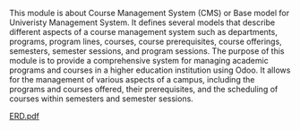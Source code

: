 This module is about Course Management System (CMS) or Base model for Univeristy Management System. It defines several models that describe different aspects of a course management system such as departments, programs, program lines, courses, course prerequisites, course offerings, semesters, semester sessions, and program sessions.
The purpose of this module is to provide a comprehensive system for managing academic programs and courses in a higher education institution using Odoo. It allows for the management of various aspects of a campus, including the programs and courses offered, their prerequisites, and the scheduling of courses within semesters and semester sessions.

[ERD.pdf](https://github.com/HafizUsmanIftikhar/ODOO/files/14014524/ERD.pdf)


